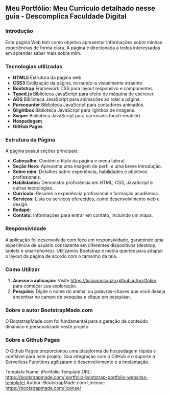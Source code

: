 ## Meu Portfólio: Meu Curriculo detalhado nesse guia - Descomplica Faculdade Digital

### Introdução
Esta pagina Web tem como objetivo apresentar informações sobre minhas experiências de forma clara. A página é direcionada a todos interessados em aprender saber mais sobre mim.

### Tecnologias utilizadas
* **HTML5** Estrutura da página web.
* **CSS3** Estilização da página, tornando-a visualmente atraente
* **Bootstrap** Framework CSS para layout responsivo e componentes.
* **Typed.js** Biblioteca JavaScript para efeito de máquina de escrever.
* **AOS** Biblioteca JavaScript para animações ao rolar a página.
* **Purecounter** Biblioteca JavaScript para contadores animados.
* **Glightbox** Biblioteca JavaScript para lightbox de imagens.
* **Swiper** Biblioteca JavaScript para carrosséis touch-enabled.
* **Hospedagem** 
* **GitHub Pages**

### Estrutura da Página
A página possui seções principais:
* **Cabeçalho:** Contém o título da página e menu lateral.
* **Seção Hero:** Apresenta uma imagem de perfil e uma breve introdução.
* **Sobre mim:** Detalhes sobre experiência, habilidades e objetivos profissionais.
* **Habilidades:** Demonstra proficiência em HTML, CSS, JavaScript e outras tecnologias.
* **Currículo:** Resume a experiência profissional e formação acadêmica.
* **Serviços:** Lista os serviços oferecidos, como desenvolvimento web e design.
* **Rodapé:**
* **Contato:** Informações para entrar em contato, incluindo um mapa.

### Responsividade
A aplicação foi desenvolvida com foco em responsividade, garantindo uma experiência de usuário consistente em diferentes dispositivos (desktop, tablets e smartphones). Utilizamos Bootstrap e media queries para adaptar o layout da página de acordo com o tamanho da tela.

### Como Utilizar
1. **Acesse a aplicação:** Visite https://lucianossouza.github.io/portfolio/ para começar sua exploração.
2. **Pesquise:** Digite o nome do animal ou palavras-chaves que você deseja encontrar no campo de pesquisa e clique em pesquisar.

### Sobre o autor BootstrapMade.com
O BootstrapMade.com foi fundamental para a geração de conteúdo dinâmico e personalizado neste projeto.

### Sobre a Github Pages
O Github Pages proporcionou uma plataforma de hospedagem rápida e confiável para este projeto. Sua integração com o GitHub e o suporte a Serverless Functions agilizaram o desenvolvimento e a implantação.


Template Name: iPortfolio
Template URL: https://bootstrapmade.com/iportfolio-bootstrap-portfolio-websites-template/
Author: BootstrapMade.com
License: https://bootstrapmade.com/license/
